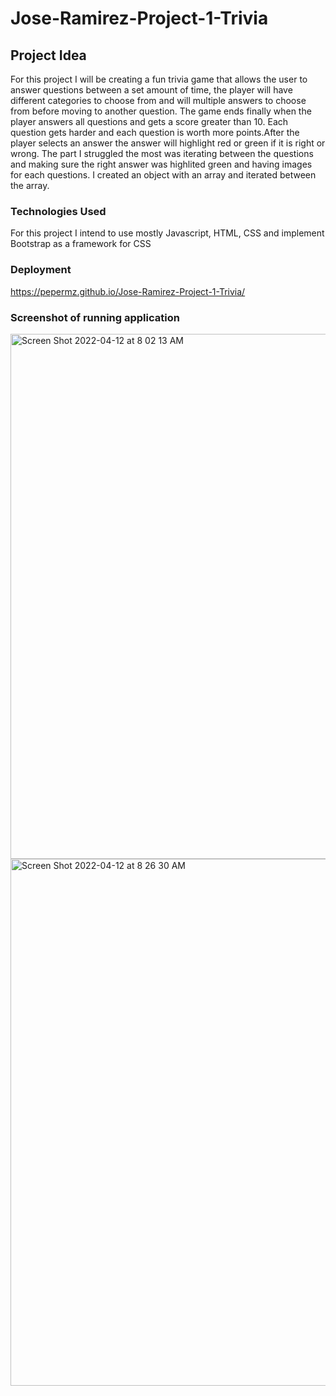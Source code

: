 # Jose-Ramirez-Project-1-Trivia

## Project Idea
For this project I will be creating a fun trivia game that allows the user to answer questions between a set amount of time, the player will have different categories to choose from and will multiple answers to choose from before moving to another question. The game ends finally when the player answers all questions and gets a score greater than 10. Each question gets harder and each question is worth more points.After the player selects an answer the answer will highlight red or green if it is right or wrong. The part I struggled the most was iterating between the questions and making sure the right answer was highlited green and having images for each questions. I created an object with an array and iterated between the array. 

### Technologies Used
For this project I intend to use mostly Javascript, HTML, CSS and implement Bootstrap as a framework for CSS

### Deployment
https://pepermz.github.io/Jose-Ramirez-Project-1-Trivia/

### Screenshot of running application

<img width="840" alt="Screen Shot 2022-04-12 at 8 02 13 AM" src="https://user-images.githubusercontent.com/74684215/162968591-d40ecf86-6898-41ac-8d75-3eec80d40b49.png">

<img width="843" alt="Screen Shot 2022-04-12 at 8 26 30 AM" src="https://user-images.githubusercontent.com/74684215/162973073-c5b54b41-6b4f-44c2-91a3-31fd7fac1055.png">
